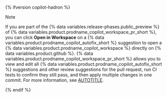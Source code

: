 {% ifversion copilot-hadron %}

> [!NOTE]
> If you are part of the {% data variables.release-phases.public_preview %} of {% data variables.product.prodname_copilot_workspace_pr_short %}, you can click **Open in Workspace** on a {% data variables.product.prodname_copilot_autofix_short %} suggestion to open a {% data variables.product.prodname_copilot_workspace %} directly on {% data variables.product.github %}. {% data variables.product.prodname_copilot_workspace_pr_short %} allows you to view and edit all {% data variables.product.prodname_copilot_autofix_short %} suggestions and other review suggestions for the pull request, run CI tests to confirm they still pass, and then apply multiple changes in one commit. For more information, see [AUTOTITLE](/copilot/using-github-copilot/using-github-copilot-for-pull-requests/using-copilot-to-help-you-work-on-a-pull-request).

{% endif %}
